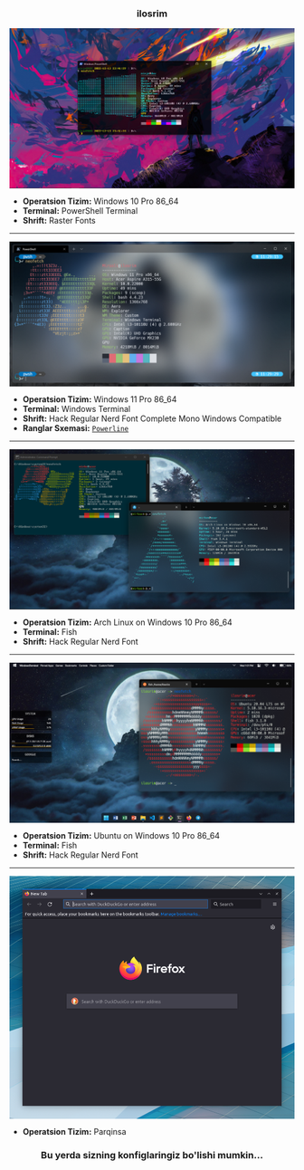 <h3 align="center"><b>ilosrim</b></h3>
<img src="./ilosrim/powershell.png" alt="Windows PowerShell config" align="center">

- **Operatsion Tizim:** Windows 10 Pro 86_64
- **Terminal:** PowerShell Terminal
- **Shrift:** Raster Fonts

<hr />
<img src="./ilosrim/PowerShell/win-neofetch.png" alt="Windows PowerShell config" align="center">

- **Operatsion Tizim:** Windows 11 Pro 86_64
- **Terminal:** Windows Terminal
- **Shrift:** Hack Regular Nerd Font Complete Mono Windows Compatible
- **Ranglar Sxemasi:** [`Powerline`](https://github.com/b-ryan/powerline-shell)

<hr />
<img src="./ilosrim/win-arch-2.png" alt="Windows & Linux" align="center">

- **Operatsion Tizim:** Arch Linux on Windows 10 Pro 86_64
- **Terminal:** Fish
- **Shrift:** Hack Regular Nerd Font

<hr />
<img src="./ilosrim/winMacUx.png" alt="Windows Mac Linux" align="center">

- **Operatsion Tizim:** Ubuntu on Windows 10 Pro 86_64
- **Terminal:** Fish
- **Shrift:** Hack Regular Nerd Font


<hr />
<img src="./ilosrim/firefox-theme/images/ff_protonbutquantum.png" alt="Windows PowerShell config" align="center">

- **Operatsion Tizim:** Parqinsa

<h3 align="center">Bu yerda sizning konfiglaringiz bo'lishi mumkin...</h3>
